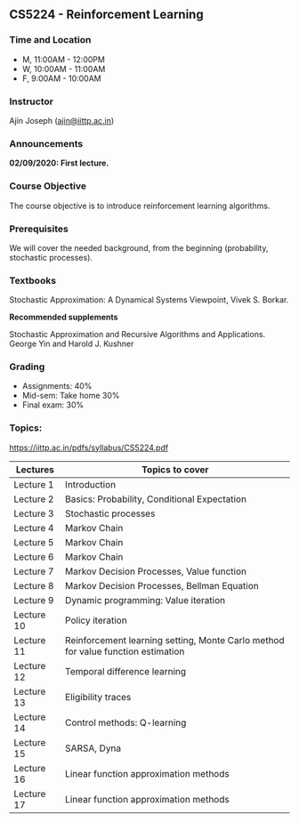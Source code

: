 
## CS5224 - Reinforcement Learning 

### Time and Location
* M, 11:00AM - 12:00PM
* W, 10:00AM - 11:00AM
* F, 9:00AM - 10:00AM

### Instructor
Ajin Joseph (ajin@iittp.ac.in)


### Announcements
**02/09/2020: First lecture.**


### Course Objective
The course objective is to introduce reinforcement learning algorithms.

### Prerequisites

We will cover the needed background, from the beginning (probability, stochastic processes). 

### Textbooks
Stochastic Approximation: A Dynamical Systems Viewpoint, Vivek S. Borkar.

**Recommended supplements**

Stochastic Approximation and Recursive Algorithms and Applications. George Yin and Harold J. Kushner 

### Grading
* Assignments: 40% 
* Mid-sem: Take home 30% 
* Final exam: 30%

 
### Topics:

https://iittp.ac.in/pdfs/syllabus/CS5224.pdf
 
 


| Lectures      | Topics to cover |
| ------------- | --------------- |
| Lecture 1     | Introduction  |
| Lecture 2     | Basics: Probability, Conditional Expectation   |
| Lecture 3     | Stochastic processes |
| Lecture 4     | Markov Chain |
| Lecture 5     | Markov Chain |
| Lecture 6     | Markov Chain |
| Lecture 7     | Markov Decision Processes, Value function |
| Lecture 8     | Markov Decision Processes, Bellman Equation |
| Lecture 9     | Dynamic programming: Value iteration |
| Lecture 10    | Policy iteration |
| Lecture 11    | Reinforcement learning setting, Monte Carlo method for value function estimation  |
| Lecture 12    | Temporal difference learning |
| Lecture 13    | Eligibility traces |
| Lecture 14    | Control methods: Q-learning |
| Lecture 15    | SARSA, Dyna  |
| Lecture 16    | Linear function approximation methods |
| Lecture 17    | Linear function approximation methods |


